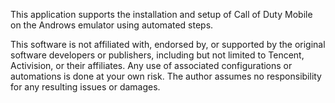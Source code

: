 This application supports the installation and setup of Call of Duty Mobile on the Androws emulator using automated steps.

This software is not affiliated with, endorsed by, or supported by the original software developers or publishers, including but not limited to Tencent, Activision, or their affiliates.
Any use of associated configurations or automations is done at your own risk. The author assumes no responsibility for any resulting issues or damages.